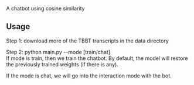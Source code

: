 A chatbot using cosine similarity

<h2>Usage</h2>

Step 1: download more of the TBBT transcripts in the data directory

Step 2:
python main.py --mode [train/chat] <br>
If mode is train, then we train the chatbot. By default, the model will
restore the previously trained weights (if there is any).

If the mode is chat, we will go into the interaction mode with the bot.
